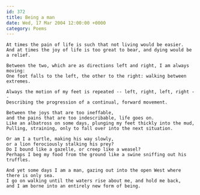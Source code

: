 ```yaml
---
id: 372
title: Being a man
date: Wed, 17 Mar 2004 12:00:00 +0000
category: Poems
---
```


    At times the pain of life is such that not living would be easier.  
    And at times the joy of life is too great to bear, and dying would be a relief.

    Between the two, which are as directions left and right, I am always moving:  
    One foot falls to the left, the other to the right: walking between extremes.

    Always the motion of my feet is repeated -- left, right, left, right --  
    Describing the progression of a continual, forward movement.

    Between the joys that are too ineffable,  
    and the pains that are too indescribable, life goes on.  
    Like an albatross on some days, plunging my feet thickly into the mud,  
    Pulling, straining, only to fall over into the next situation.

    Or am I a turtle, making his way slowly,  
    or a lion ferociously stalking his prey?  
    Do I bound like a gazelle, or creep like a weasel?  
    Perhaps I beg my food from the ground like a swine sniffing out his truffles.

    And yet some days I am a man, gazing out into the open West where there is only sea.  
    I go on walking until the waters rise about me, and hold me back,  
    and I am borne into an entirely new form of being.



